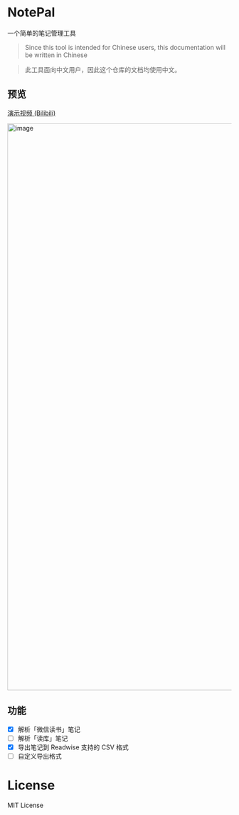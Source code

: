 # NotePal

一个简单的笔记管理工具

> Since this tool is intended for Chinese users, this documentation will be written in Chinese

> 此工具面向中文用户，因此这个仓库的文档均使用中文。

## 预览

[演示视频 (Bilibili)](https://www.bilibili.com/video/BV1q3411d7Gj)

<img width="1271" alt="image" src="https://user-images.githubusercontent.com/914329/213636474-1716c490-a173-4664-90a9-9847f12dfd12.png">

## 功能

- [x] 解析「微信读书」笔记
- [ ] 解析「读库」笔记
- [x] 导出笔记到 Readwise 支持的 CSV 格式
- [ ] 自定义导出格式

# License

MIT License
